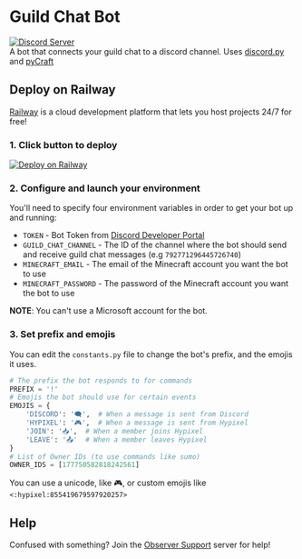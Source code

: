 # Guild Chat Bot
[![Discord Server](https://img.shields.io/discord/763987695374434306?color=5865F2&logo=discord&logoColor=white)](https://discord.gg/YyCyZtchg3) \
A bot that connects your guild chat to a discord channel. Uses [discord.py](https://github.com/Rapptz/discord.py) and [pyCraft](https://github.com/ammaraskar/pyCraft)

## Deploy on Railway
[Railway](https://railway.app) is a cloud development platform that lets you host projects 24/7 for free!

### 1. Click button to deploy
[![Deploy on Railway](https://railway.app/button.svg)](https://railway.app/new/template?template=https%3A%2F%2Fgithub.com%2Fevernotemc%2Fhypixel-guild-chat-py&envs=TOKEN%2CGUILD_CHAT_CHANNEL%2CMINECRAFT_EMAIL%2CMINECRAFT_PASSWORD&TOKENDesc=Bot+Token+from+Discord+Developer+Portal&GUILD_CHAT_CHANNELDesc=The+channel+id+of+where+the+bot+should+send+messages&MINECRAFT_EMAILDesc=The+email+of+the+Minecraft+account+%28Mojang+only%29+the+bot+should+log+in+to&MINECRAFT_PASSWORDDesc=The+password+of+the+Minecraft+account+the+bot+should+log+in+to)

### 2. Configure and launch your environment
You'll need to specify four environment variables in order to get your bot up and running:
- `TOKEN` - Bot Token from [Discord Developer Portal](https://discord.com/developers/applications)
- `GUILD_CHAT_CHANNEL` - The ID of the channel where the bot should send and receive guild chat messages (e.g `792771296445726740`)
- `MINECRAFT_EMAIL` - The email of the Minecraft account you want the bot to use
- `MINECRAFT_PASSWORD` - The password of the Minecraft account you want the bot to use

**NOTE**: You can't use a Microsoft account for the bot.

### 3. Set prefix and emojis
You can edit the `constants.py` file to change the bot's prefix, and the emojis it uses.
```python
# The prefix the bot responds to for commands
PREFIX = '!'
# Emojis the bot should use for certain events
EMOJIS = {
    'DISCORD': '🗨️',  # When a message is sent from Discord
    'HYPIXEL': '🎮',  # When a message is sent from Hypixel
    'JOIN': '📥',  # When a member joins Hypixel
    'LEAVE': '📤'  # When a member leaves Hypixel
}
# List of Owner IDs (to use commands like sumo)
OWNER_IDS = [177750582818242561]
```
You can use a unicode, like 🎮, or custom emojis like `<:hypixel:855419679597920257>`

## Help
Confused with something? Join the [Observer Support](https://discord.gg/YyCyZtchg3) server for help!
